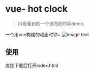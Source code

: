 # vue-<Tik Tok> hot clock
> 抖音看到的一个漂亮的时钟demo.

一个用vue构建的动画时钟~
![Image text](https://github.com/zzZZ-ssq/vue-old-circle-clock/blob/master/result.gif?raw=true)


## 使用
直接下载后打开index.html
